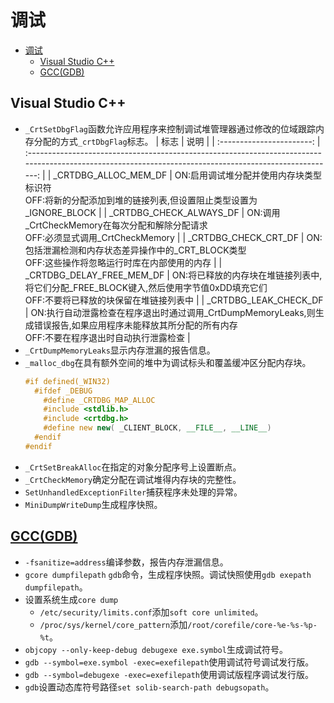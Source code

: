 # 调试

- [调试](#调试)
  - [Visual Studio C++](#visual-studio-c)
  - [GCC(GDB)](#gccgdb)

## Visual Studio C++

  - `_CrtSetDbgFlag`函数允许应用程序来控制调试堆管理器通过修改的位域跟踪内存分配的方式`_crtDbgFlag`标志。
    |           标志            |                                                                           说明                                                                           |
    | :-----------------------: | :------------------------------------------------------------------------------------------------------------------------------------------------------: |
    |   _CRTDBG_ALLOC_MEM_DF    |                      ON:启用调试堆分配并使用内存块类型标识符<br>OFF:将新的分配添加到堆的链接列表,但设置阻止类型设置为_IGNORE_BLOCK                       |
    |  _CRTDBG_CHECK_ALWAYS_DF  |                                    ON:调用_CrtCheckMemory在每次分配和解除分配请求<br>OFF:必须显式调用_CrtCheckMemory                                     |
    |   _CRTDBG_CHECK_CRT_DF    |                            ON:包括泄漏检测和内存状态差异操作中的_CRT_BLOCK类型<br>OFF:这些操作将忽略运行时库在内部使用的内存                             |
    | _CRTDBG_DELAY_FREE_MEM_DF |             ON:将已释放的内存块在堆链接列表中,将它们分配_FREE_BLOCK键入,然后使用字节值0xDD填充它们<br>OFF:不要将已释放的块保留在堆链接列表中             |
    |   _CRTDBG_LEAK_CHECK_DF   | ON:执行自动泄露检查在程序退出时通过调用_CrtDumpMemoryLeaks,则生成错误报告,如果应用程序未能释放其所分配的所有内存<br>OFF:不要在程序退出时自动执行泄露检查 |
  - `_CrtDumpMemoryLeaks`显示内存泄漏的报告信息。
  - `_malloc_dbg`在具有额外空间的堆中为调试标头和覆盖缓冲区分配内存块。
    ```C++
    #if defined(_WIN32)
      #ifdef _DEBUG
        #define _CRTDBG_MAP_ALLOC
        #include <stdlib.h>
        #include <crtdbg.h>
        #define new new( _CLIENT_BLOCK, __FILE__, __LINE__)
      #endif
    #endif
    ```
  - `_CrtSetBreakAlloc`在指定的对象分配序号上设置断点。
  - `_CrtCheckMemory`确定分配在调试堆得内存块的完整性。
  - `SetUnhandledExceptionFilter`捕获程序未处理的异常。
  - `MiniDumpWriteDump`生成程序快照。

## [GCC(GDB)](./gcc.md#gdb)

  - `-fsanitize=address`编译参数，报告内存泄漏信息。
  - `gcore dumpfilepath` `gdb`命令，生成程序快照。调试快照使用`gdb exepath dumpfilepath`。
  - 设置系统生成`core dump`
    - `/etc/security/limits.conf`添加`soft core unlimited`。
    - `/proc/sys/kernel/core_pattern`添加`/root/corefile/core-%e-%s-%p-%t`。
  - `objcopy --only-keep-debug debugexe exe.symbol`生成调试符号。
  - `gdb --symbol=exe.symbol -exec=exefilepath`使用调试符号调试发行版。
  - `gdb --symbol=debugexe -exec=exefilepath`使用调试版程序调试发行版。
  - `gdb`设置动态库符号路径`set solib-search-path debugsopath`。
  